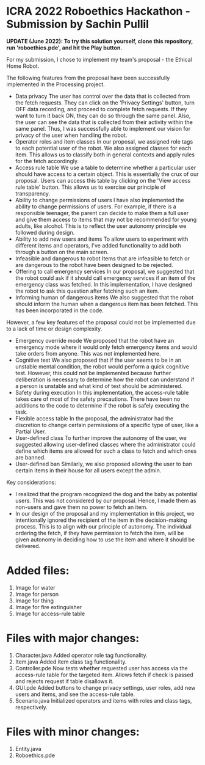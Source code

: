 # ICRA 2022 Roboethics Hackathon - Submission by Sachin Pullil

**UPDATE (June 2022): To try this solution yourself, clone this repository, run 'roboethics.pde', and hit the Play button.**

For my submission, I chose to implement my team's proposal - the Ethical Home Robot.

The following features from the proposal have been successfully implemented in the Processing project.
- Data privacy
The user has control over the data that is collected from the fetch requests. They can click on the 'Privacy Settings' button, turn OFF data recording, and proceed to complete fetch requests. If they want to turn it back ON, they can do so through the same panel. Also, the user can see the data that is collected from their activity within the same panel. Thus, I was successfully able to implement our vision for privacy of the user when handling the robot.
- Operator roles and item classes
In our proposal, we assigned role tags to each potential user of the robot. We also assigned classes for each item. This allows us to classify both in general contexts and apply rules for the fetch accordingly.
- Access rule table
We use a table to determine whether a particular user should have access to a certain object. This is essentially the crux of our proposal. Users can access this table by clicking on the  'View access rule table' button. This allows us to exercise our principle of transparency.
- Ability to change permissions of users
I have also implemented the ability to change permissions of users. For example, if there is a responsible teenager, the parent can decide to make them a full user and give them access to items that may not be recommended for young adults, like alcohol. This is to reflect the user autonomy principle we followed during design.
- Ability to add new users and items
To allow users to experiment with different items and operators, I've added functionality to add both through a button on the main screen.
- Infeasible and dangerous to robot
Items that are infeasible to fetch or are dangerous to the robot have been designed to be rejected.
- Offering to call emergency services
In our proposal, we suggested that the robot could ask if it should call emergency services if an item of the emergency class was fetched. In this implementation, I have designed the robot to ask this question after fetching such an item.
- Informing human of dangerous items
We also suggested that the robot should inform the human when a dangerous item has been fetched. This has been incorporated in the code.

However, a few key features of the proposal could not be implemented due to a lack of time or design complexity.
- Emergency override mode
We proposed that the robot have an emergency mode where it would only fetch emergency items and would take orders from anyone. This was not implemented here.
- Cognitive test
We also proposed that if the user seems to be in an unstable mental condition, the robot would perform a quick cognitive test. However, this could not be implemented because further deliberation is necessary to determine how the robot can understand if a person is unstable and what kind of test should be administered.
- Safety during execution
In this implementation, the access-rule table takes care of most of the safety precautions. There have been no additions to the code to determine if the robot is safely executing the task.
- Flexible access table
In the proposal, the administrator had the discretion to change certain permissions of a specific type of user, like a Partial User.
- User-defined class
To further improve the autonomy of the user, we suggested allowing user-defined classes where the administrator could define which items are allowed for such a class to fetch and which ones are banned.
- User-defined ban
Similarly, we also proposed allowing the user to ban certain items in their house for all users except the admin.

Key considerations:
- I realized that the program recognized the dog and the baby as potential users. This was not considered by our proposal. Hence, I made them as non-users and gave them no power to fetch an item.
- In our design of the proposal and my implementation in this project, we intentionally ignored the recipient of the item in the decision-making process. This is to align with our principle of autonomy. The individual ordering the fetch, if they have permission to fetch the item, will be given autonomy in deciding how to use the item and where it should be delivered.


# Added files:
1. Image for water
2. Image for person
3. Image for thing
4. Image for fire extinguisher
5. Image for access-rule table

# Files with major changes:
1. Character.java
Added operator role tag functionality.
2. Item.java
Added item class tag functionality.
3. Controller.pde
Now tests whether requested user has access via the access-rule table for the targeted item. Allows fetch if check is passed and rejects request if table disallows it.
4. GUI.pde
Added buttons to change privacy settings, user roles, add new users and items, and see the access-rule table.
5. Scenario.java
Initialized operators and items with roles and class tags, respectively.

# Files with minor changes:
1. Entity.java
2. Roboethics.pde
